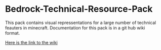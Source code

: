 # Bedrock-Technical-Resource-Pack
 This pack contains visual repressentations for a large number of technical feauters in minecraft. Documentation for this pack is in a git hub wiki format.
 
[Here is the link to the wiki](https://github.com/RavinMaddHatter/Bedrock-Technical-Resource-Pack/wiki)
